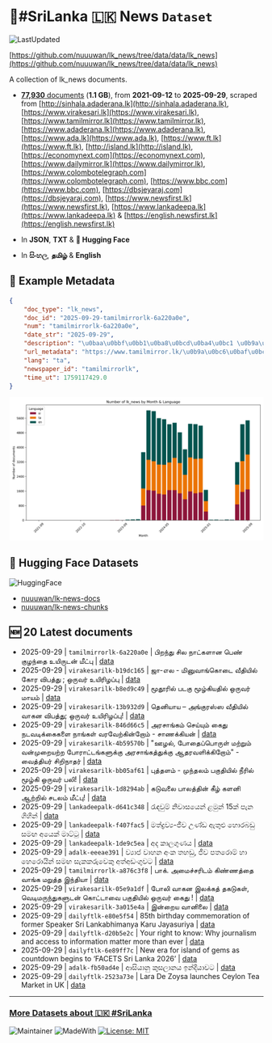 # 📄#SriLanka 🇱🇰 News `Dataset`

![LastUpdated](https://img.shields.io/badge/last_updated-2025--09--29_09:24:59-green)

[https://github.com/nuuuwan/lk_news/tree/data/data/lk_news](https://github.com/nuuuwan/lk_news/tree/data/data/lk_news)

A collection of lk_news documents.

- [**77,930** documents](https://github.com/nuuuwan/lk_news/tree/data/data/lk_news) (**1.1 GB**), from **2021-09-12** to **2025-09-29**, scraped from [http://sinhala.adaderana.lk](http://sinhala.adaderana.lk), [https://www.virakesari.lk](https://www.virakesari.lk), [https://www.tamilmirror.lk](https://www.tamilmirror.lk), [https://www.adaderana.lk](https://www.adaderana.lk), [https://www.ada.lk](https://www.ada.lk), [https://www.ft.lk](https://www.ft.lk), [http://island.lk](http://island.lk), [https://economynext.com](https://economynext.com), [https://www.dailymirror.lk](https://www.dailymirror.lk), [https://www.colombotelegraph.com](https://www.colombotelegraph.com), [https://www.bbc.com](https://www.bbc.com), [https://dbsjeyaraj.com](https://dbsjeyaraj.com), [https://www.newsfirst.lk](https://www.newsfirst.lk), [https://www.lankadeepa.lk](https://www.lankadeepa.lk) & [https://english.newsfirst.lk](https://english.newsfirst.lk)

- In **JSON**, **TXT** & **🤗 Hugging Face**

- In **සිංහල**, **தமிழ்** & **English**

## 📝 Example Metadata

```json
{
    "doc_type": "lk_news",
    "doc_id": "2025-09-29-tamilmirrorlk-6a220a0e",
    "num": "tamilmirrorlk-6a220a0e",
    "date_str": "2025-09-29",
    "description": "\u0baa\u0bbf\u0bb1\u0ba8\u0bcd\u0ba4\u0bc1 \u0b9a\u0bbf\u0bb2 \u0ba8\u0bbe\u0b9f\u0bcd\u0b95\u0bb3\u0bbe\u0ba9 \u0baa\u0bc6\u0ba3\u0bcd \u0b95\u0bc1\u0bb4\u0ba8\u0bcd\u0ba4\u0bc8 \u0b89\u0baf\u0bbf\u0bb0\u0bc1\u0b9f\u0ba9\u0bcd \u0bae\u0bc0\u0b9f\u0bcd\u0baa\u0bc1",
    "url_metadata": "https://www.tamilmirror.lk/\u0b9a\u0bc6\u0baf\u0bcd\u0ba4\u0bbf\u0b95\u0bb3\u0bcd/\u0baa\u0bbf\u0bb1\u0ba8\u0bcd\u0ba4\u0bc1-\u0b9a\u0bbf\u0bb2-\u0ba8\u0bbe\u0b9f\u0bcd\u0b95\u0bb3\u0bbe\u0ba9-\u0baa\u0bc6\u0ba3\u0bcd-\u0b95\u0bc1\u0bb4\u0ba8\u0bcd\u0ba4\u0bc8-\u0b89\u0baf\u0bbf\u0bb0\u0bc1\u0b9f\u0ba9\u0bcd-\u0bae\u0bc0\u0b9f\u0bcd\u0baa\u0bc1/175-365451",
    "lang": "ta",
    "newspaper_id": "tamilmirrorlk",
    "time_ut": 1759117429.0
}
```

![Chart](https://raw.githubusercontent.com/nuuuwan/lk_news/refs/heads/data/data/lk_news/docs_by_month_and_lang.png)

## 🤗 Hugging Face Datasets

![HuggingFace](https://img.shields.io/badge/-HuggingFace-FDEE21?style=for-the-badge&logo=HuggingFace)

- [nuuuwan/lk-news-docs](https://huggingface.co/datasets/nuuuwan/lk-news-docs)
- [nuuuwan/lk-news-chunks](https://huggingface.co/datasets/nuuuwan/lk-news-chunks)

## 🆕 20 Latest documents

- 2025-09-29 | `tamilmirrorlk-6a220a0e` | பிறந்து சில நாட்களான பெண் குழந்தை உயிருடன் மீட்பு | [data](https://github.com/nuuuwan/lk_news/tree/data/data/lk_news/2020s/2025/2025-09-29-tamilmirrorlk-6a220a0e)
- 2025-09-29 | `virakesarilk-b19dc165` | ஜா-எல - மினுவாங்கொடை வீதியில் கோர விபத்து ;  ஒருவர் உயிரிழப்பு | [data](https://github.com/nuuuwan/lk_news/tree/data/data/lk_news/2020s/2025/2025-09-29-virakesarilk-b19dc165)
- 2025-09-29 | `virakesarilk-b8ed9c49` | மூதூரில் படகு மூழ்கியதில் ஒருவர் மாயம் | [data](https://github.com/nuuuwan/lk_news/tree/data/data/lk_news/2020s/2025/2025-09-29-virakesarilk-b8ed9c49)
- 2025-09-29 | `virakesarilk-13b932d9` | தெனியாய – அங்குரஸ்ஸ வீதியில் வாகன விபத்து; ஒருவர் உயிரிழப்பு! | [data](https://github.com/nuuuwan/lk_news/tree/data/data/lk_news/2020s/2025/2025-09-29-virakesarilk-13b932d9)
- 2025-09-29 | `virakesarilk-846d66c5` | அரசாங்கம் செய்யும் கைது நடவடிக்கைகளை நாங்கள் வரவேற்கின்றோம் - சாணக்கியன் | [data](https://github.com/nuuuwan/lk_news/tree/data/data/lk_news/2020s/2025/2025-09-29-virakesarilk-846d66c5)
- 2025-09-29 | `virakesarilk-4b59570b` | "ஊழல், போதைப்பொருள் மற்றும் வன்முறையற்ற போராட்டங்களுக்கு அரசாங்கத்துக்கு ஆதரவளிக்கிறோம்" - வைத்தியர் சிறிநாதர் | [data](https://github.com/nuuuwan/lk_news/tree/data/data/lk_news/2020s/2025/2025-09-29-virakesarilk-4b59570b)
- 2025-09-29 | `virakesarilk-bb05af61` | புத்தளம் - முந்தலம் பகுதியில் நீரில் மூழ்கி ஒருவர் பலி! | [data](https://github.com/nuuuwan/lk_news/tree/data/data/lk_news/2020s/2025/2025-09-29-virakesarilk-bb05af61)
- 2025-09-29 | `virakesarilk-1d8294ab` | கடுவலை பாலத்தின் கீழ் களனி ஆற்றில் சடலம் மீட்பு! | [data](https://github.com/nuuuwan/lk_news/tree/data/data/lk_news/2020s/2025/2025-09-29-virakesarilk-1d8294ab)
- 2025-09-29 | `lankadeepalk-d641c348` | රැඳවුම් නිවාසයෙන්  ළමුන් 15ක් පැන ගිහින් | [data](https://github.com/nuuuwan/lk_news/tree/data/data/lk_news/2020s/2025/2025-09-29-lankadeepalk-d641c348)
- 2025-09-29 | `lankadeepalk-f407fac5` | මත්ද්‍රව්‍ය-ජීව උණ්ඩ ඇතුළු හොරබඩු සමඟ අයෙක් මාට්ටු | [data](https://github.com/nuuuwan/lk_news/tree/data/data/lk_news/2020s/2025/2025-09-29-lankadeepalk-f407fac5)
- 2025-09-29 | `lankadeepalk-1de9c5ea` | අද කාලගුණය | [data](https://github.com/nuuuwan/lk_news/tree/data/data/lk_news/2020s/2025/2025-09-29-lankadeepalk-1de9c5ea)
- 2025-09-29 | `adalk-eeeae391` | ව්‍යාජ වාහන අංක තහඩු, ජීව පතරොම් හා හෙරොයින් සමඟ සැකකරුවෙකු අත්අඩංගුවට | [data](https://github.com/nuuuwan/lk_news/tree/data/data/lk_news/2020s/2025/2025-09-29-adalk-eeeae391)
- 2025-09-29 | `tamilmirrorlk-a876c3f8` | பாக். அமைச்சரிடம் கிண்ணத்தை வாங்க மறுத்த இந்தியா | [data](https://github.com/nuuuwan/lk_news/tree/data/data/lk_news/2020s/2025/2025-09-29-tamilmirrorlk-a876c3f8)
- 2025-09-29 | `virakesarilk-05e9a1df` | போலி வாகன இலக்கத் தகடுகள், வெடிமருந்துகளுடன் கொட்டாவை பகுதியில் ஒருவர் கைது ! | [data](https://github.com/nuuuwan/lk_news/tree/data/data/lk_news/2020s/2025/2025-09-29-virakesarilk-05e9a1df)
- 2025-09-29 | `virakesarilk-3a015e4a` | இன்றைய வானிலை | [data](https://github.com/nuuuwan/lk_news/tree/data/data/lk_news/2020s/2025/2025-09-29-virakesarilk-3a015e4a)
- 2025-09-29 | `dailyftlk-e80e5f54` | 85th birthday commemoration of former Speaker Sri Lankabhimanya Karu Jayasuriya | [data](https://github.com/nuuuwan/lk_news/tree/data/data/lk_news/2020s/2025/2025-09-29-dailyftlk-e80e5f54)
- 2025-09-29 | `dailyftlk-d20b5e2c` | Your right to know: Why journalism and access to information matter more than ever | [data](https://github.com/nuuuwan/lk_news/tree/data/data/lk_news/2020s/2025/2025-09-29-dailyftlk-d20b5e2c)
- 2025-09-29 | `dailyftlk-6e89ff7c` | New era for island of gems as countdown begins to ‘FACETS Sri Lanka 2026’ | [data](https://github.com/nuuuwan/lk_news/tree/data/data/lk_news/2020s/2025/2025-09-29-dailyftlk-6e89ff7c)
- 2025-09-29 | `adalk-fb50ad4e` | ආසියානු කුසලානය ඉන්දියාවට | [data](https://github.com/nuuuwan/lk_news/tree/data/data/lk_news/2020s/2025/2025-09-29-adalk-fb50ad4e)
- 2025-09-29 | `dailyftlk-2523a73e` | Lara De Zoysa launches Ceylon Tea Market in UK | [data](https://github.com/nuuuwan/lk_news/tree/data/data/lk_news/2020s/2025/2025-09-29-dailyftlk-2523a73e)

---

### [More Datasets about 🇱🇰 #SriLanka](https://github.com/nuuuwan/lk_datasets)

![Maintainer](https://img.shields.io/badge/maintainer-nuuuwan-red)
![MadeWith](https://img.shields.io/badge/made_with-python-blue)
[![License: MIT](https://img.shields.io/badge/License-MIT-yellow.svg)](https://opensource.org/licenses/MIT)
